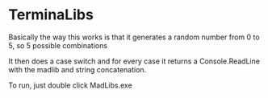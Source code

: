 # TerminaLibs

Basically the way this works is that it generates a random number from 0 to 5, so 5 possible combinations

It then does a case switch and for every case it returns a Console.ReadLine with the madlib and string concatenation.

To run, just double click MadLibs.exe
